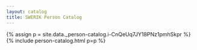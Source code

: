 ```yaml
---
layout: catalog
title: SWERIK Person Catalog
---
```

{% assign p = site.data._person-catalog.i-CnQeUq7JY18PNz1pmhSkpr %}
{% include person-catalog.html p=p %}

